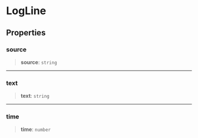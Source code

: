 # LogLine

## Properties

### source

> **source**: `string`

***

### text

> **text**: `string`

***

### time

> **time**: `number`
